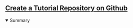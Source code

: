 <!-- Tutorial Repository on Github -->
<section
  id="tutorial-repository-on-github"
  aria-labelledby="tutorial-repository-on-github"
  data-item="Tutorial Repo on Github"
>
  <h2><a href="#tutorial-repository-on-github">Create a Tutorial Repository on Github</a></h2>

<details
  class="pivot"
   open
>
  <summary>Summary</summary>
  

</details>
</section>